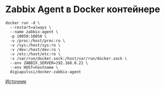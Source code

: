 # Zabbix Agent в Docker контейнере

    docker run -d \
      --restart=always \
      --name zabbix-agent \
      -p 10050:10050 \
      -v /proc:/host/proc:ro \
      -v /sys:/host/sys:ro \
      -v /dev:/host/dev:ro \
      -v /etc:/host/etc:ro \
      -v /var/run/docker.sock:/host/var/run/docker.sock \
      --env ZABBIX_SERVER=192.168.0.21 \
      --env HOST=hostname \
      digiapulssi/docker-zabbix-agent

[Источник](https://github.com/digiapulssi/docker-zabbix-agent)